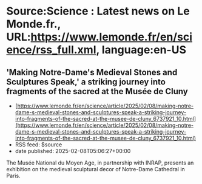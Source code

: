 # Source:Science : Latest news on Le Monde.fr., URL:https://www.lemonde.fr/en/science/rss_full.xml, language:en-US

## 'Making Notre-Dame's Medieval Stones and Sculptures Speak,' a striking journey into fragments of the sacred at the Musée de Cluny
 - [https://www.lemonde.fr/en/science/article/2025/02/08/making-notre-dame-s-medieval-stones-and-sculptures-speak-a-striking-journey-into-fragments-of-the-sacred-at-the-musee-de-cluny_6737921_10.html](https://www.lemonde.fr/en/science/article/2025/02/08/making-notre-dame-s-medieval-stones-and-sculptures-speak-a-striking-journey-into-fragments-of-the-sacred-at-the-musee-de-cluny_6737921_10.html)
 - RSS feed: $source
 - date published: 2025-02-08T05:06:27+00:00

The Musée National du Moyen Age, in partnership with INRAP, presents an exhibition on the medieval sculptural decor of Notre-Dame Cathedral in Paris.

